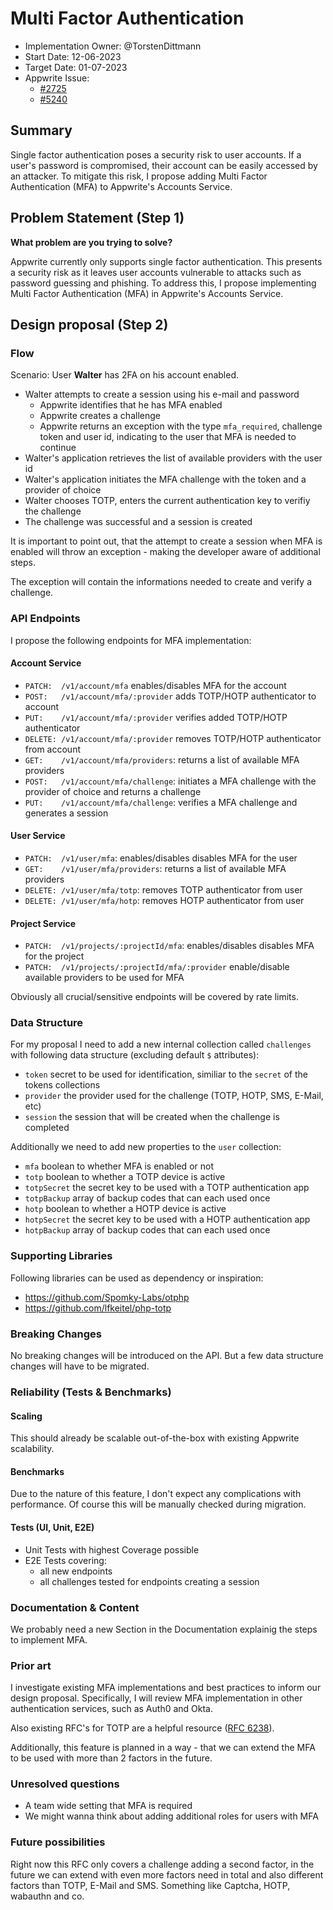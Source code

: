 # Multi Factor Authentication

- Implementation Owner: @TorstenDittmann
- Start Date: 12-06-2023
- Target Date: 01-07-2023
- Appwrite Issue:
  - [#2725](https://github.com/appwrite/appwrite/issues/2752)
  - [#5240](https://github.com/appwrite/appwrite/issues/5240)

## Summary

[summary]: #summary

Single factor authentication poses a security risk to user accounts. If a user's password is compromised, their account can be easily accessed by an attacker. To mitigate this risk, I propose adding Multi Factor Authentication (MFA) to Appwrite's Accounts Service.

## Problem Statement (Step 1)

[problem-statement]: #problem-statement

**What problem are you trying to solve?**

Appwrite currently only supports single factor authentication. This presents a security risk as it leaves user accounts vulnerable to attacks such as password guessing and phishing. To address this, I propose implementing Multi Factor Authentication (MFA) in Appwrite's Accounts Service.

## Design proposal (Step 2)

[design-proposal]: #design-proposal

### Flow

Scenario: User **Walter** has 2FA on his account enabled.

- Walter attempts to create a session using his e-mail and password
  - Appwrite identifies that he has MFA enabled
  - Appwrite creates a challenge
  - Appwrite returns an exception with the type `mfa_required`, challenge token and user id, indicating to the user that MFA is needed to continue
- Walter's application retrieves the list of available providers with the user id
- Walter's application initiates the MFA challenge with the token and a provider of choice
- Walter chooses TOTP, enters the current authentication key to verifiy the challenge
- The challenge was successful and a session is created

It is important to point out, that the attempt to create a session when MFA is enabled will throw an exception - making the developer aware of additional steps.

The exception will contain the informations needed to create and verify a challenge.

### API Endpoints

I propose the following endpoints for MFA implementation:

#### Account Service
- `PATCH:  /v1/account/mfa` enables/disables MFA for the account
- `POST:   /v1/account/mfa/:provider` adds TOTP/HOTP authenticator to account
- `PUT:    /v1/account/mfa/:provider` verifies added TOTP/HOTP authenticator
- `DELETE: /v1/account/mfa/:provider` removes TOTP/HOTP authenticator from account
- `GET:    /v1/account/mfa/providers`: returns a list of available MFA providers
- `POST:   /v1/account/mfa/challenge`: initiates a MFA challenge with the provider of choice and returns a challenge
- `PUT:    /v1/account/mfa/challenge`: verifies a MFA challenge and generates a session

#### User Service
- `PATCH:  /v1/user/mfa`: enables/disables disables MFA for the user
- `GET:    /v1/user/mfa/providers`: returns a list of available MFA providers
- `DELETE: /v1/user/mfa/totp`: removes TOTP authenticator from user
- `DELETE: /v1/user/mfa/hotp`: removes HOTP authenticator from user

#### Project Service
- `PATCH:  /v1/projects/:projectId/mfa`: enables/disables disables MFA for the project
- `PATCH:  /v1/projects/:projectId/mfa/:provider` enable/disable available providers to be used for MFA

Obviously all crucial/sensitive endpoints will be covered by rate limits.

### Data Structure

For my proposal I need to add a new internal collection called `challenges` with following data structure (excluding default `$` attributes):
- `token` secret to be used for identification, similiar to the `secret` of the tokens collections
- `provider` the provider used for the challenge (TOTP, HOTP, SMS, E-Mail, etc)
- `session` the session that will be created when the challenge is completed

Additionally we need to add new properties to the `user` collection:
- `mfa` boolean to whether MFA is enabled or not
- `totp` boolean to whether a TOTP device is active
- `totpSecret` the secret key to be used with a TOTP authentication app
- `totpBackup` array of backup codes that can each used once
- `hotp` boolean to whether a HOTP device is active
- `hotpSecret` the secret key to be used with a HOTP authentication app
- `hotpBackup` array of backup codes that can each used once

### Supporting Libraries

Following libraries can be used as dependency or inspiration:

- https://github.com/Spomky-Labs/otphp
- https://github.com/lfkeitel/php-totp

### Breaking Changes

No breaking changes will be introduced on the API. But a few data structure changes will have to be migrated.

### Reliability (Tests & Benchmarks)

#### Scaling

This should already be scalable out-of-the-box with existing Appwrite scalability.

#### Benchmarks

Due to the nature of this feature, I don't expect any complications with performance. Of course this will be manually checked during migration.

#### Tests (UI, Unit, E2E)

- Unit Tests with highest Coverage possible
- E2E Tests covering:
  - all new endpoints
  - all challenges tested for endpoints creating a session

### Documentation & Content

We probably need a new Section in the Documentation explainig the steps to implement MFA.

### Prior art

[prior-art]: #prior-art

I investigate existing MFA implementations and best practices to inform our design proposal. Specifically, I will review MFA implementation in other authentication services, such as Auth0 and Okta.

Also existing RFC's for TOTP are a helpful resource ([RFC 6238](https://datatracker.ietf.org/doc/html/rfc6238)).

Additionally, this feature is planned in a way - that we can extend the MFA to be used with more than 2 factors in the future.

### Unresolved questions

[unresolved-questions]: #unresolved-questions

- A team wide setting that MFA is required
- We might wanna think about adding additional roles for users with MFA

### Future possibilities

[future-possibilities]: #future-possibilities

Right now this RFC only covers a challenge adding a second factor, in the future we can extend with even more factors need in total and also different factors than TOTP, E-Mail and SMS. Something like Captcha, HOTP, wabauthn and co.
